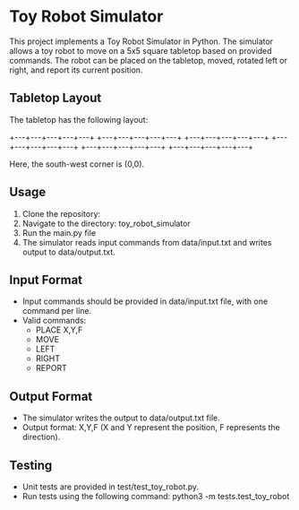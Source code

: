# Toy Robot Simulator

This project implements a Toy Robot Simulator in Python. The simulator allows a toy robot to move on a 5x5 square tabletop based on provided commands. The robot can be placed on the tabletop, moved, rotated left or right, and report its current position.

## Tabletop Layout

The tabletop has the following layout:

+---+---+---+---+---+
+---+---+---+---+---+
+---+---+---+---+---+
+---+---+---+---+---+
+---+---+---+---+---+
+---+---+---+---+---+

Here, the south-west corner is (0,0).

## Usage

1. Clone the repository:
2. Navigate to the directory: toy_robot_simulator
3. Run the main.py file
4. The simulator reads input commands from data/input.txt and writes output to data/output.txt.

## Input Format

- Input commands should be provided in data/input.txt file, with one command per line.
- Valid commands:
  - PLACE X,Y,F
  - MOVE
  - LEFT
  - RIGHT
  - REPORT

## Output Format

- The simulator writes the output to data/output.txt file.
- Output format: X,Y,F (X and Y represent the position, F represents the direction).

## Testing

- Unit tests are provided in test/test_toy_robot.py.
- Run tests using the following command: python3 -m tests.test_toy_robot

